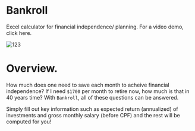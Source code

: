 # Bankroll

Excel calculator for financial independence/ planning. For a video demo, click here.

![123](https://user-images.githubusercontent.com/42400406/132969165-85e21c95-4c53-4507-ab52-d0297abb7c20.png)

# Overview.

How much does one need to save each month to acheive financial independence? If I
need `$1700` per month to retire now, how much is that in 40 years time? With
`Bankroll`, all of these questions can be answered.

Simply fill out key information
such as expected return (annualized) of investments and gross monthly salary (before
CPF) and the rest will be computed for you!

